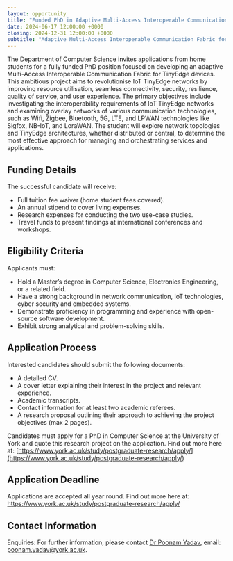 ```yaml
---
layout: opportunity
title: "Funded PhD in Adaptive Multi-Access Interoperable Communication Fabric for TinyEdge"
date: 2024-06-17 12:00:00 +0000
closing: 2024-12-31 12:00:00 +0000
subtitle: "Adaptive Multi-Access Interoperable Communication Fabric for TinyEdge"
---
```


The Department of Computer Science invites applications from home students for a fully funded PhD position focused on developing an adaptive Multi-Access Interoperable Communication Fabric for TinyEdge devices. This ambitious project aims to revolutionise IoT TinyEdge networks by improving resource utilisation, seamless connectivity, security, resilience, quality of service, and user experience. The primary objectives include investigating the interoperability requirements of IoT TinyEdge networks and examining overlay networks of various communication technologies, such as Wifi, Zigbee, Bluetooth, 5G, LTE, and LPWAN technologies like Sigfox, NB-IoT, and LoraWAN. The student will explore network topologies and TinyEdge architectures, whether distributed or central, to determine the most effective approach for managing and orchestrating services and applications.

## Funding Details

The successful candidate will receive:

- Full tuition fee waiver (home student fees covered).
- An annual stipend to cover living expenses.
- Research expenses for conducting the two use-case studies.
- Travel funds to present findings at international conferences and workshops.

## Eligibility Criteria

Applicants must:

- Hold a Master’s degree in Computer Science, Electronics Engineering, or a related field.
- Have a strong background in network communication, IoT technologies, cyber security and embedded systems.
- Demonstrate proficiency in programming and experience with open-source software development.
- Exhibit strong analytical and problem-solving skills.

## Application Process

Interested candidates should submit the following documents:

- A detailed CV.
- A cover letter explaining their interest in the project and relevant experience.
- Academic transcripts.
- Contact information for at least two academic referees.
- A research proposal outlining their approach to achieving the project objectives (max 2 pages).

Candidates must apply for a PhD in Computer Science at the University of York and quote this research project on the application. Find out more here at: [https://www.york.ac.uk/study/postgraduate-research/apply/](https://www.york.ac.uk/study/postgraduate-research/apply/)

## Application Deadline

Applications are accepted all year round. Find out more here at: https://www.york.ac.uk/study/postgraduate-research/apply/

## Contact Information

Enquiries: For further information, please contact [Dr Poonam Yadav](https://www.cs.york.ac.uk/people/yadav), email: poonam.yadav@york.ac.uk.